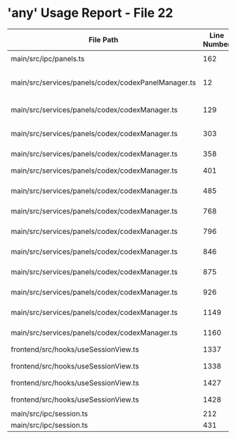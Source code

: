 # 'any' Usage Report - File 22

| File Path | Line Number | Code Snippet | Fixed | Explanation |
|-----------|-------------|--------------|-------|-------------|
| main/src/ipc/panels.ts | 162 | `const customState = panel.state.customState as any;` | No |  |
| main/src/services/panels/codex/codexPanelManager.ts | 12 | `const signals = (os.constants as any)?.signals as Record<string, number> \| undefined;` | No |  |
| main/src/services/panels/codex/codexManager.ts | 129 | `(global as any).codexNeedsNodeFallback = true;` | No |  |
| main/src/services/panels/codex/codexManager.ts | 303 | `const config = this.configManager?.getConfig() as any;` | No |  |
| main/src/services/panels/codex/codexManager.ts | 358 | `const db = (this.sessionManager as any).db;` | No |  |
| main/src/services/panels/codex/codexManager.ts | 401 | `const db = (this.sessionManager as any).db;` | No |  |
| main/src/services/panels/codex/codexManager.ts | 485 | `const config = this.configManager?.getConfig() as any;` | No |  |
| main/src/services/panels/codex/codexManager.ts | 768 | `const db = (this.sessionManager as any).db;` | No |  |
| main/src/services/panels/codex/codexManager.ts | 796 | `const verifyCustomState = verifyPanel?.state?.customState as any;` | No |  |
| main/src/services/panels/codex/codexManager.ts | 846 | `const db = (this.sessionManager as any).db;` | No |  |
| main/src/services/panels/codex/codexManager.ts | 875 | `const verifyCustomState = verifyPanel?.state?.customState as any;` | No |  |
| main/src/services/panels/codex/codexManager.ts | 926 | `const db = (this.sessionManager as any).db;` | No |  |
| main/src/services/panels/codex/codexManager.ts | 1149 | `const panelState = panel?.state?.customState as any;` | No |  |
| main/src/services/panels/codex/codexManager.ts | 1160 | `const db = (this.sessionManager as any).db;` | No |  |
| frontend/src/hooks/useSessionView.ts | 1337 | `if ((response as any).gitError) {` | No |  |
| frontend/src/hooks/useSessionView.ts | 1338 | `const gitError = (response as any).gitError;` | No |  |
| frontend/src/hooks/useSessionView.ts | 1427 | `if ((response as any).gitError) {` | No |  |
| frontend/src/hooks/useSessionView.ts | 1428 | `const gitError = (response as any).gitError;` | No |  |
| main/src/ipc/session.ts | 212 | `const gitError = error as any;` | No |  |
| main/src/ipc/session.ts | 431 | `type: sessionToolType as any,` | No |  |